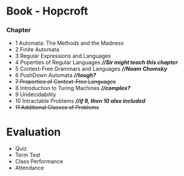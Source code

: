 # Book - Hopcroft
### Chapter
- 1 Automata: The Methods and the Madness
- 2 Finite Automata
- 3 Regular Expressions and Languages
- 4 Poperties of Regular Languages <i>**//Sir might teach this chapter**</i>
- 5 Context-Free Grammars and Languages <i>**//Noam Chomsky**</i>
- 6 PushDown Automata <i>**//tough?**</i>
- <s>7 Properties of Context-Free Languages</s>
- 8 Introduction to Turing Machines <i>**//complex?**</i>
- 9 Undecidability
- 10 Intractable Problems <i>**//if 9, then 10 also included**</i>
- <s>11 Additional Classes of Problems</s>

# Evaluation
- Quiz
- Term Test
- Class Performance
- Attendance
